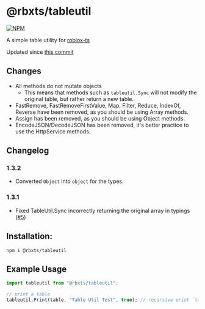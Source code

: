 # @rbxts/tableutil

[![NPM](https://nodei.co/npm/@rbxts/tableutil.png)](https://npmjs.org/package/@rbxts/tableutil)

A simple table utility for [roblox-ts](https://github.com/roblox-ts/roblox-ts)

Updated since [this commit](https://github.com/Sleitnick/AeroGameFramework/blob/master/src/ReplicatedStorage/Aero/Shared/TableUtil.lua)

## Changes
- All methods do not mutate objects
	- This means that methods such as `tableutil.Sync` will not modify the original table, but rather return a new table.
- FastRemove, FastRemoveFirstValue, Map, Filter, Reduce, IndexOf, Reverse have been removed, as you should be using Array methods.
- Assign has been removed, as you should be using Object methods.
- EncodeJSON/DecodeJSON has been removed, it's better practice to use the HttpService methods.

## Changelog

### 1.3.2
- Converted `Object` into `object` for the types.
### 1.3.1
- Fixed TableUtil.Sync incorrectly returning the original array in typings ([#5](https://github.com/OverHash/Roblox-TS-Libraries/issues/5))

## Installation:
```npm i @rbxts/tableutil```

## Example Usage
```typescript
import tableutil from "@rbxts/tableutil";

// print a table
tableutil.Print(table, "Table Util Test", true); // recursive print `table` with title "Table Util Test"
```